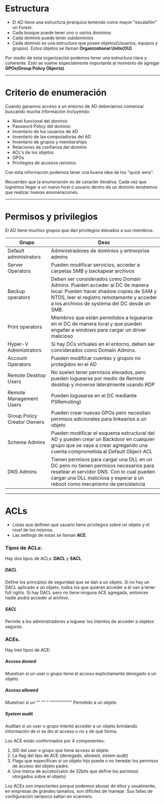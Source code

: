 # Estructura

- El AD tiene una estructura jerarquica teniendo como mayor "escalafón" un Forest.
- Cada bosque puede tener uno o varios dominios
- Cada dominio puede tener subdominios
- Cada dominio es una estructura que posee objetos(Usuarios, equipos y grupos). Estos objetos se llaman **Organizational Units(OU)**

Por medio de esta organización podemos tener una estructura clara y coherente. Esto se vuelve especialmente importante al momento de agregar **GPOs(Group Policy Objects)**.

---

# Criterio de enumeración

Cuando ganamos acceso a un entorno de AD deberíamos comenzar buscando mucha información incluyendo:

- Nivel funcional del dominio
- Password Policy del dominio
- Inventario de los usuarios de AD
- Inventario de las computadoras del AD
- Inventario de grupos y memberships
- Relaciones de confianza del dominio
- ACL's de los objetos
- GPOs
- Privilegios de accesos remotos.

Con esta información podemos tener una buena idea de los "quick wins".

Recuerden que la enumeración es de caracter iterativa. Cada vez que logremos llegar a un nuevo host o usuario dentro de un dominio tendremos que realizar nuevas enumeraciones.

---

# Permisos y privilegios



El AD tiene muchos grupos que dan privilegios elevados a sus miembros. 

| Grupo | Desc |
|---|---|
|Default administrators | Administradores de dominios y entrerprise admins |
|Server Operators | Pueden modificar servicios, acceder a carpetas SMB y backapear archivos |
|Backup operators | Deben ser considerados como Domain Admins. Pueden acceder al DC de manera local. Pueden hacer shadow copies de SAM y NTDS, leer el registro remotamente y acceder a los archivos de systema del DC desde un SMB.|
|Print operators | Miembros que están permitidos a loguearse en el DC de manera local y que pueden engañar a windows para cargar un driver malicioso |
| Hyper-V Administrators | Si hay DCs virtuales en el entorno, deben ser conciderados como Domain Admins.|
| Account Operators | Pueden modificar cuentas y grupos no protegidos en el AD |
|Remote Desktop Users | No suelen tener permisos elevados, pero pueden loguearse por medio de Remote desktop y moverse lateralmente usando RDP |
| Remote Management Users | Pueden loguearse en el DC mediante PSRemoting) |
| Group Policy Creator Owners | Pueden crear nuevas GPOs pero necesitan permisos adicionales para linkearlos a un objeto |
| Schema Admins | Pueden modificar el esquema estructural del AD y pueden crear un Backdoor en cualquier grupo que se vaya a crear agregando una cuenta comprometida al Default Object ACL |
|DNS Admins | Tienen permisos para cargar una DLL en un DC pero no tienen permisos necesarios para resetear el servidor DNS. Con lo cual pueden cargar una DLL maliciosa y esperar a un reboot como mecanismo de persistencia|

---

# ACLs

- Listas que definen qué usuario tiene privilegios sobre un objeto y el nivel de los mismos.
- Las settings de estas se llaman **ACE**.

### Tipos de ACLs:
Hay dos tipos de ACLs: **DACL** y **SACL**

##### DACL  
Define los principios de seguridad que se dan a un objeto. Si no hay un DACL aplicado a un objeto, todos los que quieran acceder a él van a tener full rights. Si hay DACL pero no tiene ninguna ACE agregada, entonces nadie podrá acceder al archivo.
##### SACL 
Permite a los administradores a loguear los intentos de acceder a objetos seguros.

### ACEs. 
Hay tres tipos de ACE:

##### Access denied  
Muestran si un user o grupo tiene el acceso explicitamente denegado a un objeto.
##### Access allowed  
Muestran si un ""  "" "   """"""""""" Permitido a un objeto
##### System audit  
Auditan si un user o grupo intentó acceder a un objeto brindando información de si se dio el acceso o no y de qué forma.

Los ACE están conformados por 4 componentes:

1) SID del user o grupo que tiene acceso al objeto
2) La flag del tipo de ACE (denegado, allowed, sistem audit)
3) Flags que especifican si un objeto hijo  puede o no heredar los permisos de acceso del objeto padre.
4) Una marca de acceso(valor de 32bits que define los permisos otorgados sobre el objeto)

Los ACEs son importantes porque podemos abusar de ellos y usualmente, en empresas de grandes tamaños, son difíciles de manejar. Sus fallas de configuración tampoco saltan en scanners.
  
